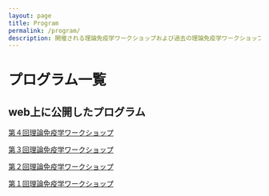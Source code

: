 ```yaml
---
layout: page
title: Program
permalink: /program/
description: 開催される理論免疫学ワークショップおよび過去の理論免疫学ワークショップのプログラムへのリンクです。
---
```


# プログラム一覧

## web上に公開したプログラム

[第４回理論免疫学ワークショップ](/4th-program)

[第３回理論免疫学ワークショップ](/3rd-program)

[第２回理論免疫学ワークショップ](/2nd-program)

[第１回理論免疫学ワークショップ](/1st-program)
